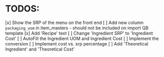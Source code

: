 # TODOS:

[x] Show the SRP of the menu on the front end
[ ] Add new column `packaging_uom` in item_masters - should not be included on import QB template
[x] Add 'Recipe' text
[ ] Change 'Ingredient SRP' to 'Ingredient Cost'
[ ] AutoFill the Ingredient UOM and Ingredient Cost
[ ] Implement the conversion
[ ] Implement cost vs. srp percentage
[ ] Add 'Theoretical Ingredient' and 'Theoretical Cost'
